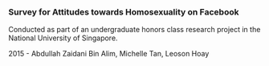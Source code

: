 ### Survey for Attitudes towards Homosexuality on Facebook

Conducted as part of an undergraduate honors class research project in the National University of Singapore.

2015 - Abdullah Zaidani Bin Alim, Michelle Tan, Leoson Hoay

